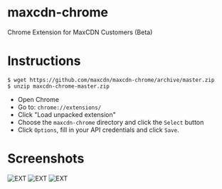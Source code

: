 maxcdn-chrome
=============

Chrome Extension for MaxCDN Customers (Beta)

Instructions
============

```shell
$ wget https://github.com/maxcdn/maxcdn-chrome/archive/master.zip
$ unzip maxcdn-chrome-master.zip
```
* Open Chrome
* Go to: `chrome://extensions/`
* Click "Load unpacked extension"
* Choose the `maxcdn-chrome` directory and click the `Select` button
* Click `Options`, fill in your API credentials and click `Save`.

Screenshots
===========

![EXT](http://jdorfman.cdnconnect.com/maxcdn/maxcdn-chrome/screenshot-1.png)
![EXT](http://jdorfman.cdnconnect.com/maxcdn/maxcdn-chrome/screenshot-2.png)
![EXT](http://jdorfman.cdnconnect.com/maxcdn/maxcdn-chrome/screenshot-3.png)
